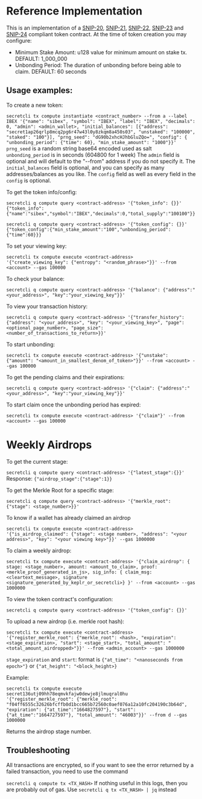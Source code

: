 # Reference Implementation

This is an implementation of a [SNIP-20](https://github.com/SecretFoundation/SNIPs/blob/master/SNIP-20.md), [SNIP-21](https://github.com/SecretFoundation/SNIPs/blob/master/SNIP-21.md), [SNIP-22](https://github.com/SecretFoundation/SNIPs/blob/master/SNIP-22.md), [SNIP-23](https://github.com/SecretFoundation/SNIPs/blob/master/SNIP-23.md) and [SNIP-24](https://github.com/SecretFoundation/SNIPs/blob/master/SNIP-24.md) compliant token contract.
At the time of token creation you may configure:
* Minimum Stake Amount: u128 value for minimum amount on stake tx. DEFAULT: 1_000_000
* Unbonding Period: The duration of unbonding before being able to claim. DEFAULT: 60 seconds

## Usage examples:

To create a new token:

```secretcli tx compute instantiate <contract_number> --from a --label IBEX '{"name": "sibex", "symbol": "IBEX", "label": "IBEX", "decimals": 0, "admin": <admin_wallet>, "initial_balances": [{"address": "secret1ap26qrlp8mcq2pg6r47w43l0y8zkqm8a450s03", "unstaked": "100000", "staked": "100"}], "prng_seed": "dG90b2xhcHJhbGluZQo=", "config": { "unbonding_period": {"time": 60}, "min_stake_amount": "1000"}}'```
`prng_seed` is a random string base64 encoded used as salt
`unbonding_period` is in seconds (604800 for 1 week)
The `admin` field is optional and will default to the "--from" address if you do not specify it.
The `initial_balances` field is optional, and you can specify as many addresses/balances as you like.  The `config` field as well as every field in the `config` is optional.


To get the token info/config:

```
secretcli q compute query <contract-address> '{"token_info": {}}'
{"token_info":{"name":"sibex","symbol":"IBEX","decimals":0,"total_supply":"100100"}}
```

```
secretcli q compute query <contract-address> '{"token_config": {}}'
{"token_config":{"min_stake_amount":"100","unbonding_period":{"time":60}}}
```

To set your viewing key:

```secretcli tx compute execute <contract-address> '{"create_viewing_key": {"entropy": "<random_phrase>"}}' --from <account> --gas 100000```

To check your balance:

```secretcli q compute query <contract-address> '{"balance": {"address":"<your_address>", "key":"your_viewing_key"}}'```

To view your transaction history:

```secretcli q compute query <contract-address> '{"transfer_history": {"address": "<your_address>", "key": "<your_viewing_key>", "page": <optional_page_number>, "page_size": <number_of_transactions_to_return>}}'```

To start unbonding:

```secretcli tx compute execute <contract-address> '{"unstake": {"amount": "<amount_in_smallest_denom_of_token>"}}' --from <account> --gas 100000```

To get the pending claims and their expirations:

```secretcli q compute query <contract-address> '{"claim": {"address":"<your_address>", "key":"your_viewing_key"}}'```


To start claim once the unbonding period has expired:

```secretcli tx compute execute <contract-address> '{"claim"}' --from <account> --gas 100000```

# Weekly Airdrops

To get the current stage:

```secretcli q compute query <contract-address> '{"latest_stage":{}}'```
Response: `{"airdrop_stage":{"stage":1}}`

To get the Merkle Root for a specific stage:

```secretcli q compute query <contract-address> '{"merkle_root": {"stage": <stage_number>}}'```

To know if a wallet has already claimed an airdrop

```secretcli tx compute execute <contract-address> '{"is_airdrop_claimed": {"stage": <stage number>, "address": "<your address>", "key": "<your viewing key>"}}' --gas 1000000```

To claim a weekly airdrop:

```secretcli tx compute execute <contract-address> '{"claim_airdrop": { stage: <stage_number>, amount: <amount_to_claim>, proof: <merkle_proof_generated_in_js>, sig_info: { claim_msg: <cleartext_message>, signature <signature_generated_by_keplr_or_secretcli>} }' --from <account> --gas 1000000```

To view the token contract's configuration:

```secretcli q compute query <contract-address> '{"token_config": {}}'```

To upload a new airdrop (i.e. merkle root hash):

```secretcli tx compute execute <contract-address> '{"register_merkle_root": {"merkle_root": <hash>, "expiration": <stage_expiration>, "start": <stage_start>, "total_amount": "<total_amount_airdropped>"}}' --from <admin_account> --gas 1000000```

`stage_expiration` and `start`: format is `{"at_time": "<nanoseconds from epoch>"}` or `{"at_height": "<block_height>}`

Example:

`secretcli tx compute execute secret136utj09hh78eqmvkfajw0dewje8jlmuqral0hu '{"register_merkle_root": {"merkle_root": "f04ff6555c32626bfcffb0d1bcc665b72560c0aef076a12a10fc204190c3b64d", "expiration": {"at_time":"1664827597"}, "start": {"at_time":"1664727597"}, "total_amount": "46003"}}' --from d --gas 1000000`


Returns the airdrop stage number.

## Troubleshooting

All transactions are encrypted, so if you want to see the error returned by a failed transaction, you need to use the command

`secretcli q compute tx <TX_HASH>`
If nothing useful in this logs, then you are probably out of gas. Use `secretcli q tx <TX_HASH> | jq` instead
